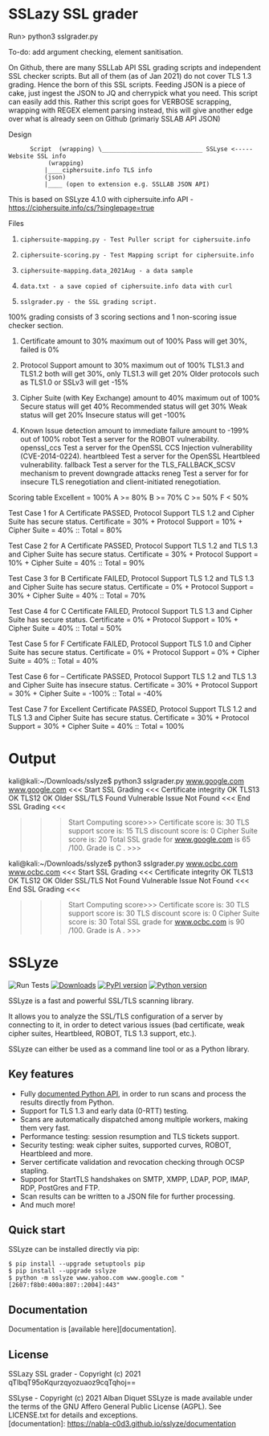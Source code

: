 SSLazy SSL grader
=================

Run> python3 sslgrader.py <domain>

To-do: add argument checking, element sanitisation.    
       
On Github, there are many SSLLab API SSL grading scripts and independent SSL checker scripts.
But all of them (as of Jan 2021) do not cover TLS 1.3 grading. Hence the born of this SSL scripts.
Feeding JSON is a piece of cake, just ingest the JSON to JQ and cherrypick what you need. This script can easily add this.
Rather this script goes for VERBOSE scrapping, wrapping with REGEX element parsing instead, this will give another edge over what is already seen on Github (primariy SSLAB API JSON)

Design 
       
          Script  (wrapping) \____________________________ SSLyse <----- Website SSL info
               (wrapping)                                               
              |____ciphersuite.info TLS info
              (json)                                               
              |____ (open to extension e.g. SSLLAB JSON API)
              
    
This is based on SSLyze 4.1.0 with ciphersuite.info API - https://ciphersuite.info/cs/?singlepage=true

Files
1.     ciphersuite-mapping.py - Test Puller script for ciphersuite.info
2.     ciphersuite-scoring.py - Test Mapping script for ciphersuite.info
3.     ciphersuite-mapping.data_2021Aug - a data sample
4.     data.txt - a save copied of ciphersuite.info data with curl
5.     sslgrader.py - the SSL grading script.
                                                             
    
100% grading consists of 3 scoring sections and 1 non-scoring issue checker section.

1.	Certificate amount to 30% maximum out of 100%
    Pass will get 30%, failed is 0%

2.	Protocol Support amount to 30% maximum out of 100%
    TLS1.3 and TLS1.2 both will get 30%, only TLS1.3 will get 20%
    Older protocols such as TLS1.0 or SSLv3 will get -15%
  
3.	Cipher Suite (with Key Exchange) amount to 40% maximum out of 100%
    Secure status will get 40% 
    Recommended status will get 30% 
    Weak status will get 20%
    Insecure status will get -100%

4.	Known Issue detection amount to immediate failure amount to -199% out of 100%
    robot             	Test a server for the ROBOT vulnerability.
    openssl_ccs       Test a server for the OpenSSL CCS Injection
                       	 vulnerability (CVE-2014-0224).
    heartbleed        Test a server for the OpenSSL Heartbleed
                        	vulnerability.
    fallback          Test a server for the TLS_FALLBACK_SCSV mechanism to
                        prevent downgrade attacks
    reneg             Test a server for for insecure TLS renegotiation and
                        client-initiated renegotiation.

Scoring table
Excellent = 100% 
A	   >= 80%
B	   >= 70% 
C	   >= 50%
F 	   < 50%

Test Case 1 for A
Certificate PASSED, Protocol Support TLS 1.2 and Cipher Suite has secure status.
Certificate = 30% + Protocol Support = 10% + Cipher Suite = 40% :: Total = 80% 

Test Case 2 for A
Certificate PASSED, Protocol Support TLS 1.2 and TLS 1.3 and Cipher Suite has secure status.
Certificate = 30% + Protocol Support = 10% + Cipher Suite = 40% :: Total = 90% 

Test Case 3 for B 
Certificate FAILED, Protocol Support TLS 1.2 and TLS 1.3 and Cipher Suite has secure status.
Certificate = 0% + Protocol Support = 30% + Cipher Suite = 40% :: Total = 70% 

Test Case 4 for C 
Certificate FAILED, Protocol Support TLS 1.3 and Cipher Suite has secure status.
Certificate = 0% + Protocol Support = 10% + Cipher Suite = 40% :: Total = 50% 

Test Case 5 for F 
Certificate FAILED, Protocol Support TLS 1.0 and Cipher Suite has secure status.
Certificate = 0% + Protocol Support = 0% + Cipher Suite = 40% :: Total = 40% 

Test Case 6 for – 
Certificate PASSED, Protocol Support TLS 1.2 and TLS 1.3 and Cipher Suite has insecure status.
Certificate = 30% + Protocol Support = 30% + Cipher Suite = -100% :: Total = -40% 

Test Case 7 for Excellent 
Certificate PASSED, Protocol Support TLS 1.2 and TLS 1.3 and Cipher Suite has secure status.
Certificate = 30% + Protocol Support = 30% + Cipher Suite = 40% :: Total = 100% 

Output
======

kali@kali:~/Downloads/sslyze$ python3 sslgrader.py www.google.com
www.google.com
<<< Start SSL Grading <<<
Certificate integrity OK
TLS13 OK
TLS12 OK
Older SSL/TLS Found
Vulnerable Issue Not Found
<<< End SSL Grading <<<
>>>Start Computing score>>>
Certificate score is: 30
TLS support score is: 15
TLS discount score is: 0
Cipher Suite score is: 20
>>>Total SSL grade for  www.google.com  is  65 /100. Grade is  C . >>>

kali@kali:~/Downloads/sslyze$ python3 sslgrader.py www.ocbc.com
www.ocbc.com
<<< Start SSL Grading <<<
Certificate integrity OK
TLS13 OK
TLS12 OK
Older SSL/TLS Not Found
Vulnerable Issue Not Found
<<< End SSL Grading <<<
>>>Start Computing score>>>
Certificate score is: 30
TLS support score is: 30
TLS discount score is: 0
Cipher Suite score is: 30
>>>Total SSL grade for  www.ocbc.com  is  90 /100. Grade is  A . >>>


SSLyze
======

![Run Tests](https://github.com/nabla-c0d3/sslyze/workflows/Run%20Tests/badge.svg)
[![Downloads](https://pepy.tech/badge/sslyze)](https://pepy.tech/badge/sslyze)
[![PyPI version](https://img.shields.io/pypi/v/sslyze.svg)](https://pypi.org/project/sslyze/)
[![Python version](https://img.shields.io/pypi/pyversions/sslyze.svg)](https://pypi.org/project/sslyze/)

SSLyze is a fast and powerful SSL/TLS scanning library.

It allows you to analyze the SSL/TLS configuration of a server by connecting to it, in order to detect various
issues (bad certificate, weak cipher suites, Heartbleed, ROBOT, TLS 1.3 support, etc.).

SSLyze can either be used as a command line tool or as a Python library.

Key features
------------

* Fully [documented Python API](https://nabla-c0d3.github.io/sslyze/documentation/), in order to run scans and process 
the results directly from Python.
* Support for TLS 1.3 and early data (0-RTT) testing.
* Scans are automatically dispatched among multiple workers, making them very fast.
* Performance testing: session resumption and TLS tickets support.
* Security testing: weak cipher suites, supported curves, ROBOT, Heartbleed and more.
* Server certificate validation and revocation checking through OCSP stapling.
* Support for StartTLS handshakes on SMTP, XMPP, LDAP, POP, IMAP, RDP, PostGres and FTP.
* Scan results can be written to a JSON file for further processing.
* And much more!

Quick start
-----------

SSLyze can be installed directly via pip:

    $ pip install --upgrade setuptools pip
    $ pip install --upgrade sslyze
    $ python -m sslyze www.yahoo.com www.google.com "[2607:f8b0:400a:807::2004]:443"

Documentation
-------------

Documentation is [available here][documentation].

License
-------
SSLazy SSL grader - Copyright (c) 2021 qTIbqT95oKqurzqyozuaoz9cqTqhoj==
       
SSLyse - Copyright (c) 2021 Alban Diquet
SSLyze is made available under the terms of the GNU Affero General Public License (AGPL). See LICENSE.txt for details and exceptions.     
[documentation]: https://nabla-c0d3.github.io/sslyze/documentation
